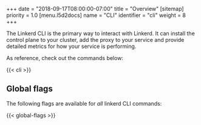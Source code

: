+++
date = "2018-09-17T08:00:00-07:00"
title = "Overview"
[sitemap]
  priority = 1.0
[menu.l5d2docs]
  name = "CLI"
  identifier = "cli"
  weight = 8
+++

The Linkerd CLI is the primary way to interact with Linkerd. It can install the
control plane to your cluster, add the proxy to your service and provide
detailed metrics for how your service is performing.

As reference, check out the commands below:

{{< cli >}}

## Global flags

The following flags are available for *all* linkerd CLI commands:

{{< global-flags >}}
